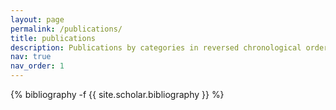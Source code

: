 ```yaml
---
layout: page
permalink: /publications/
title: publications
description: Publications by categories in reversed chronological order. As is common in mathematics, most of the publications are in alphabetical order.
nav: true
nav_order: 1
---
```

<!-- _pages/publications.md -->
<div class="publications">

{% bibliography -f {{ site.scholar.bibliography }} %}

</div>
